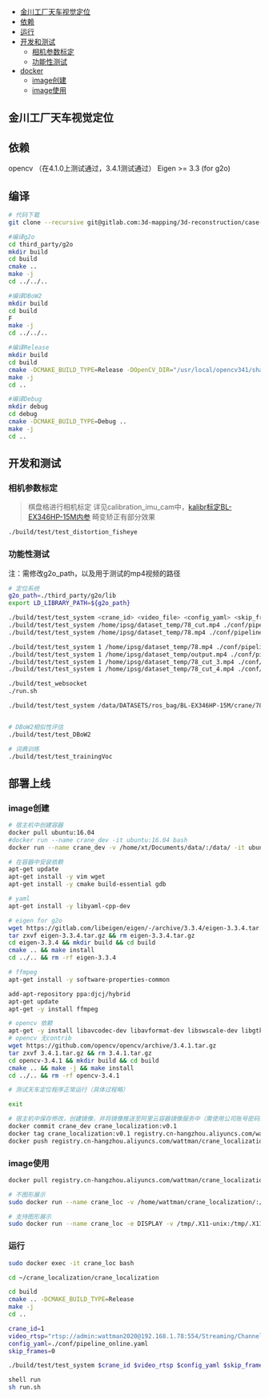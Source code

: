 - [金川工厂天车视觉定位](#金川工厂天车视觉定位)
- [依赖](#依赖)
- [运行](#运行)
- [开发和测试](#开发和测试)
  - [相机参数标定](#相机参数标定)
  - [功能性测试](#功能性测试)
- [docker](#docker)
  - [image创建](#image创建)
  - [image使用](#image使用)

## 金川工厂天车视觉定位

## 依赖

opencv （在4.1.0上测试通过，3.4.1测试通过）
Eigen >= 3.3 (for g2o)

## 编译

```bash
# 代码下载
git clone --recursive git@gitlab.com:3d-mapping/3d-reconstruction/case-base/crane_localization.git

#编译g2o
cd third_party/g2o
mkdir build
cd build
cmake ..
make -j
cd ../../..

#编译DBoW2
mkdir build
cd build
F
make -j
cd ../../..

#编译Release
mkdir build
cd build
cmake -DCMAKE_BUILD_TYPE=Release -DOpenCV_DIR="/usr/local/opencv341/share/OpenCV" ..
make -j
cd ..

#编译Debug
mkdir debug
cd debug
cmake -DCMAKE_BUILD_TYPE=Debug ..
make -j
cd ..
```

## 开发和测试

### 相机参数标定

> 棋盘格进行相机标定
详见calibration_imu_cam中，[kalibr标定BL-EX346HP-15M内参](https://gitlab.com/3d-mapping/3d-reconstruction/case-base/calibration_imu_cam#kalibr%E6%A0%87%E5%AE%9Abl-ex346hp-15m%E5%86%85%E5%8F%82)
> 畸变矫正有部分效果

```bash
./build/test/test_distortion_fisheye
```

### 功能性测试

注：需修改g2o_path，以及用于测试的mp4视频的路径

```bash
# 定位系统
g2o_path=./third_party/g2o/lib
export LD_LIBRARY_PATH=${g2o_path}

./build/test/test_system <crane_id> <video_file> <config_yaml> <skip_frames>
./build/test/test_system /home/ipsg/dataset_temp/78_cut.mp4 ./conf/pipeline.yaml 0
./build/test/test_system /home/ipsg/dataset_temp/78.mp4 ./conf/pipeline.yaml 4300

./build/test/test_system 1 /home/ipsg/dataset_temp/78.mp4 ./conf/pipeline_online.yaml 4300
./build/test/test_system 1 /home/ipsg/dataset_temp/output.mp4 ./conf/pipeline_online.yaml 0
./build/test/test_system 1 /home/ipsg/dataset_temp/78_cut_3.mp4 ./conf/pipeline_online.yaml 0
./build/test/test_system 1 /home/ipsg/dataset_temp/78_cut_4.mp4 ./conf/pipeline_online.yaml 0

./build/test_websocket
./run.sh

./build/test/test_system /data/DATASETS/ros_bag/BL-EX346HP-15M/crane/78.mp4 ./conf/pipeline.yaml 4300


# DBoW2相似性评估
./build/test/test_DBoW2

# 词典训练
./build/test/test_trainingVoc

```

## 部署上线
### image创建
```bash
# 宿主机中创建容器
docker pull ubuntu:16.04
#docker run --name crane_dev -it ubuntu:16.04 bash
docker run --name crane_dev -v /home/xt/Documents/data/:/data/ -it ubuntu:16.04 bash
```

```bash
# 在容器中安装依赖
apt-get update
apt-get install -y vim wget 
apt-get install -y cmake build-essential gdb

# yaml
apt-get install -y libyaml-cpp-dev

# eigen for g2o
wget https://gitlab.com/libeigen/eigen/-/archive/3.3.4/eigen-3.3.4.tar.gz
tar zxvf eigen-3.3.4.tar.gz && rm eigen-3.3.4.tar.gz
cd eigen-3.3.4 && mkdir build && cd build
cmake .. && make install 
cd ../.. && rm -rf eigen-3.3.4

# ffmpeg
apt-get install -y software-properties-common

add-apt-repository ppa:djcj/hybrid
apt-get update
apt-get -y install ffmpeg 

# opencv 依赖
apt-get -y install libavcodec-dev libavformat-dev libswscale-dev libgtk2.0-dev pkg-config
# opencv 无contrib
wget https://github.com/opencv/opencv/archive/3.4.1.tar.gz
tar zxvf 3.4.1.tar.gz && rm 3.4.1.tar.gz 
cd opencv-3.4.1 && mkdir build && cd build
cmake .. && make -j && make install
cd ../.. && rm -rf opencv-3.4.1

# 测试天车定位程序正常运行（具体过程略）

exit
```
```bash
# 宿主机中保存修改，创建镜像，并将镜像推送至阿里云容器镜像服务中（需使用公司账号密码登录）
docker commit crane_dev crane_localization:v0.1
docker tag crane_localization:v0.1 registry.cn-hangzhou.aliyuncs.com/wattman/crane_localization:v0.1
docker push registry.cn-hangzhou.aliyuncs.com/wattman/crane_localization:v0.1
```

### image使用
```bash
docker pull registry.cn-hangzhou.aliyuncs.com/wattman/crane_localization:v0.1

# 不图形展示
sudo docker run --name crane_loc -v /home/wattman/crane_localization/:/root/crane_localization -it registry.cn-hangzhou.aliyuncs.com/wattman/crane_localization:v0.1 bash

# 支持图形展示
sudo docker run --name crane_loc -e DISPLAY -v /tmp/.X11-unix:/tmp/.X11-unix -v /home/wattman/crane_localization/:/root/crane_localization -it registry.cn-hangzhou.aliyuncs.com/wattman/crane_localization:v0.1 bash

```

### 运行
```bash
sudo docker exec -it crane_loc bash

cd ~/crane_localization/crane_localization

cd build
cmake .. -DCMAKE_BUILD_TYPE=Release
make -j
cd ..

crane_id=1
video_rtsp="rtsp://admin:wattman2020@192.168.1.78:554/Streaming/Channels/101?transportmode=unicast&profile=Profile_1"
config_yaml=./conf/pipeline_online.yaml
skip_frames=0

./build/test/test_system $crane_id $video_rtsp $config_yaml $skip_frames > log/run.log &

shell run
sh run.sh
```

